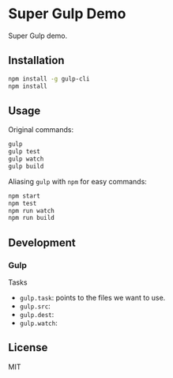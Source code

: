 # Super Gulp Demo

Super Gulp demo.

## Installation

```sh
npm install -g gulp-cli
npm install
```

## Usage

Original commands:

```sh
gulp
gulp test
gulp watch
gulp build
```

Aliasing `gulp` with `npm` for easy commands:

```sh
npm start
npm test
npm run watch
npm run build
```

## Development

### Gulp

Tasks

* `gulp.task`: points to the files we want to use.
* `gulp.src`:
* `gulp.dest`:
* `gulp.watch`:

## License

MIT

